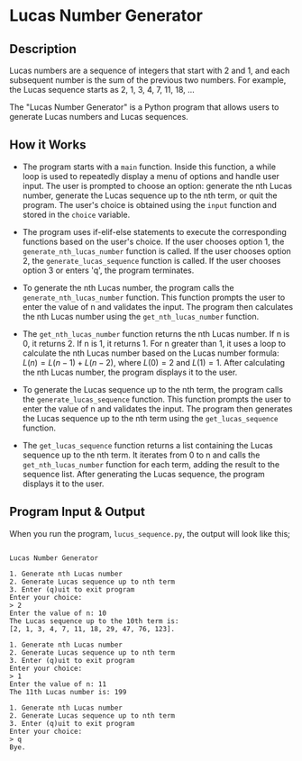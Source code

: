 # Lucas Number Generator

## Description

Lucas numbers are a sequence of integers that start with 2 and 1, and each subsequent number is the sum of the previous two numbers. For example, the Lucas sequence starts as 2, 1, 3, 4, 7, 11, 18, ...

The "Lucas Number Generator" is a Python program that allows users to generate Lucas numbers and Lucas sequences.

## How it Works

- The program starts with a <code>main</code> function. Inside this function, a while loop is used to repeatedly display a menu of options and handle user input. The user is prompted to choose an option: generate the nth Lucas number, generate the Lucas sequence up to the nth term, or quit the program. The user's choice is obtained using the <code>input</code> function and stored in the <code>choice</code> variable.

- The program uses if-elif-else statements to execute the corresponding functions based on the user's choice. If the user chooses option 1, the <code>generate_nth_lucas_number</code> function is called. If the user chooses option 2, the <code>generate_lucas_sequence</code> function is called. If the user chooses option 3 or enters 'q', the program terminates.

- To generate the nth Lucas number, the program calls the <code>generate_nth_lucas_number</code> function. This function prompts the user to enter the value of n and validates the input. The program then calculates the nth Lucas number using the <code>get_nth_lucas_number</code> function.

- The <code>get_nth_lucas_number</code> function returns the nth Lucas number. If n is 0, it returns 2. If n is 1, it returns 1. For n greater than 1, it uses a loop to calculate the nth Lucas number based on the Lucas number formula: $L(n) = L(n-1) + L(n-2)$, where $L(0) = 2$ and $L(1) = 1$. After calculating the nth Lucas number, the program displays it to the user.

- To generate the Lucas sequence up to the nth term, the program calls the <code>generate_lucas_sequence</code> function. This function prompts the user to enter the value of n and validates the input. The program then generates the Lucas sequence up to the nth term using the <code>get_lucas_sequence</code> function.

- The <code>get_lucas_sequence</code> function returns a list containing the Lucas sequence up to the nth term. It iterates from 0 to n and calls the <code>get_nth_lucas_number</code> function for each term, adding the result to the sequence list. After generating the Lucas sequence, the program displays it to the user.


## Program Input & Output

When you run the program, `lucus_sequence.py`, the output will look like this;

```

Lucas Number Generator

1. Generate nth Lucas number
2. Generate Lucas sequence up to nth term
3. Enter (q)uit to exit program
Enter your choice:
> 2
Enter the value of n: 10
The Lucas sequence up to the 10th term is:
[2, 1, 3, 4, 7, 11, 18, 29, 47, 76, 123].

1. Generate nth Lucas number
2. Generate Lucas sequence up to nth term
3. Enter (q)uit to exit program
Enter your choice:
> 1
Enter the value of n: 11
The 11th Lucas number is: 199

1. Generate nth Lucas number
2. Generate Lucas sequence up to nth term
3. Enter (q)uit to exit program
Enter your choice:
> q
Bye.
```